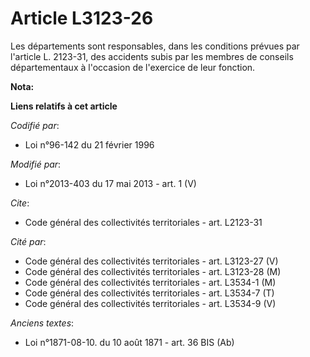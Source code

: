 # Article L3123-26

Les départements sont responsables, dans les conditions prévues par l'article L. 2123-31, des accidents subis par les membres
de conseils départementaux à l'occasion de l'exercice de leur fonction.

**Nota:**



**Liens relatifs à cet article**

_Codifié par_:

  - Loi n°96-142 du 21 février 1996

_Modifié par_:

  - Loi n°2013-403 du 17 mai 2013 - art. 1 (V)

_Cite_:

  - Code général des collectivités territoriales - art. L2123-31

_Cité par_:

  - Code général des collectivités territoriales - art. L3123-27 (V)
  - Code général des collectivités territoriales - art. L3123-28 (M)
  - Code général des collectivités territoriales - art. L3534-1 (M)
  - Code général des collectivités territoriales - art. L3534-7 (T)
  - Code général des collectivités territoriales - art. L3534-9 (V)

_Anciens textes_:

  - Loi n°1871-08-10. du 10 août 1871 - art. 36 BIS (Ab)
